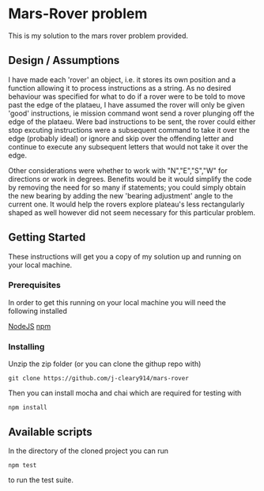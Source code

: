 # Mars-Rover problem

This is my solution to the mars rover problem provided.

## Design / Assumptions

I have made each 'rover' an object, i.e. it stores its own position and a function allowing it to process instructions as a string. As no desired behaviour was specified for what to do if a rover were to be told to move past the edge of the plataeu, I have assumed the rover will only be given 'good' instructions, ie mission command wont send a rover plunging off the edge of the plataeu. Were bad instructions to be sent, the rover could either stop excuting instructions were a subsequent command to take it over the edge (probably ideal) or ignore and skip over the offending letter and continue to execute any subsequent letters that would not take it over the edge.

Other considerations were whether to work with "N","E","S","W" for directions or work in degrees. Benefits would be it would simplify the code by removing the need for so many if statements; you could simply obtain the new bearing by adding the new 'bearing adjustment' angle to the current one. It would help the rovers explore plateau's less rectangularly shaped as well however did not seem necessary for this particular problem.

## Getting Started

These instructions will get you a copy of my solution up and running on your local machine.

### Prerequisites

In order to get this running on your local machine you will need the following installed

[NodeJS](https://nodejs.org/en/)
[npm](https://www.npmjs.com/)

### Installing

Unzip the zip folder (or you can clone the githup repo with)

```
git clone https://github.com/j-cleary914/mars-rover
```

Then you can install mocha and chai which are required for testing with

```
npm install
```

## Available scripts

In the directory of the cloned project you can run

```
npm test
```

to run the test suite.
